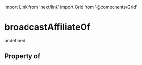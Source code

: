 import Link from 'next/link'
import Grid from '@components/Grid'

# broadcastAffiliateOf

undefined

## Property of




